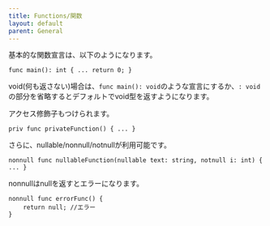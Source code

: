 ```yaml
---
title: Functions/関数
layout: default
parent: General
---
```


基本的な関数宣言は、以下のようになります。
```craftscript
func main(): int { ... return 0; }
```
void(何も返さない)場合は、`func main(): void`のような宣言にするか、`: void`の部分を省略するとデフォルトでvoid型を返すようになります。

アクセス修飾子もつけられます。
```craftscript
priv func privateFunction() { ... }
```
さらに、nullable/nonnull/notnullが利用可能です。
```craftscript
nonnull func nullableFunction(nullable text: string, notnull i: int) { ... }
```
nonnullはnullを返すとエラーになります。
```craftscript
nonnull func errorFunc() {
    return null; //エラー
}
